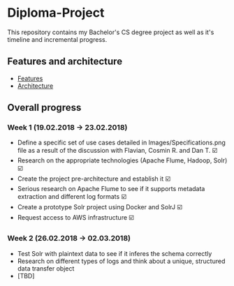 # Diploma-Project
This repository contains my Bachelor's CS degree project as well as it's timeline and incremental progress.

## Features and architecture

* [Features](Images/Specifications.png)
* [Architecture](Images/Architecture.png)

## Overall progress

### Week 1 (19.02.2018 -> 23.02.2018)

* Define a specific set of use cases detailed in Images/Specifications.png file as a result of the discussion with Flavian, Cosmin R. and Dan T. :ballot_box_with_check:
* Research on the appropriate technologies (Apache Flume, Hadoop, Solr) :ballot_box_with_check:
* Create the project pre-architecture and establish it :ballot_box_with_check:
* Serious research on Apache Flume to see if it supports metadata extraction and different log formats :ballot_box_with_check:
* Create a prototype Solr project using Docker and SolrJ :ballot_box_with_check:
* Request access to AWS infrastructure :ballot_box_with_check:

### Week 2 (26.02.2018 -> 02.03.2018)

* Test Solr with plaintext data to see if it inferes the schema correctly
* Research on different types of logs and think about a unique, structured data transfer object
* [TBD]

